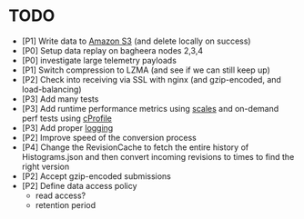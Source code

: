 TODO
====

- [P1] Write data to [Amazon S3][4] (and delete locally on success)
- [P0] Setup data replay on bagheera nodes 2,3,4
- [P0] investigate large telemetry payloads
- [P1] Switch compression to LZMA (and see if we can still keep up)
- [P2] Check into receiving via SSL with nginx (and gzip-encoded, and load-balancing)
- [P3] Add many tests
- [P3] Add runtime performance metrics using [scales][1] and on-demand perf tests
  using [cProfile][3]
- [P3] Add proper [logging][2]
- [P2] Improve speed of the conversion process
- [P4] Change the RevisionCache to fetch the entire history of Histograms.json and
  then convert incoming revisions to times to find the right version
- [P2] Accept gzip-encoded submissions
- [P2] Define data access policy
  -  read access?
  -  retention period

[1]: https://github.com/Cue/scales "Scales"
[2]: http://docs.python.org/2/library/logging.html "Python Logging"
[3]: http://docs.python.org/2/library/profile.html "Python Profilers"
[4]: http://boto.s3.amazonaws.com/s3_tut.html "Using S3 with boto"
